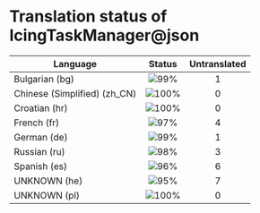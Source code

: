 # Translation status of IcingTaskManager@json

Language | Status | Untranslated
---------|:------:|:-----------:
Bulgarian (bg) | ![99%](http://progressed.io/bar/99) | 1
Chinese (Simplified) (zh_CN) | ![100%](http://progressed.io/bar/100) | 0
Croatian (hr) | ![100%](http://progressed.io/bar/100) | 0
French (fr) | ![97%](http://progressed.io/bar/97) | 4
German (de) | ![99%](http://progressed.io/bar/99) | 1
Russian (ru) | ![98%](http://progressed.io/bar/98) | 3
Spanish (es) | ![96%](http://progressed.io/bar/96) | 6
UNKNOWN (he) | ![95%](http://progressed.io/bar/95) | 7
UNKNOWN (pl) | ![100%](http://progressed.io/bar/100) | 0
